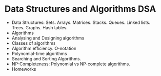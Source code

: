 # Data Structures and Algorithms DSA

* Data Structures: Sets. Arrays. Matrices. Stacks. Queues. Linked lists. Trees. Graphs. Hash tables.
* Algorithms
* Analysing and Designing algorithms
* Classes of algorithms
* Algorithm efficiency. O-notation
* Polynomial-time algorithms
* Searching and Sorting Algorithms.
* NP-Completeness: Polynomial vs NP-complete algorithms.
* Homeworks 
